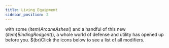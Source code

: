 ```yaml
---
title: Living Equipment
sidebar_position: 2
---
```


with some $(item)Arcane Ashes$() and a handful of this new $(item)Binding Reagent$(), a whole world of defense and utility has opened up before you. $(br)Click the icons below to see a list of all modifiers.
